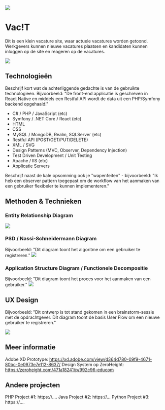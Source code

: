 <img src="assets/github/header-logo.png"/>

# Vac!T

Dit is een klein vacature site, waar actuele vacatures worden getoond. Werkgevers kunnen nieuwe vacatures plaatsen en kandidaten kunnen inloggen op de site en reageren op de vacatures.

<img src="assets/github/educom-site.png"/>

## Technologieën

Beschrijf kort wat de achterliggende gedachte is van de gebruikte technologieen. Bijvoorbeeld: "De front-end applicatie is geschreven in React Native en middels een Restful API wordt de data uit een PHP/Symfony backend opgehaald."  

* C# / PHP / JavaScript (etc)
* Symfony / .NET Core / React (etc)
* HTML
* CSS
* MySQL / MongoDB, Realm, SQLServer (etc)
* Restful API (POST/GET/PUT/DELETE)
* XML / SVG
* Design Patterns (MVC, Observer, Dependency Injection)
* Test Driven Development / Unit Testing
* Apache / IIS (etc)
* Applicatie Servers

Beschrijf naast de kale opsomming ook je "wapenfeiten" - bijvoorbeeld: "Ik heb een observer pattern toegepast om de workflow van het aanmaken van een gebruiker flexibeler te kunnen implementeren."  

## Methoden & Technieken

### Entity Relationship Diagram
<img src="assets/github/erd.png" />

### PSD / Nassi-Schneidermann Diagram 
Bijvoorbeeld: "Dit diagram toont het algoritme om een gebruiker te registreren."
<img src="assets/github/psd.png" />

### Application Structure Diagram / Functionele Decompositie
Bijvoorbeeld: "Dit diagram toont het proces voor het aanmaken van een gebruiker."
<img src="assets/github/asd.png" />

## UX Design
Bijvoorbeeld: "Dit ontwerp is tot stand gekomen in een brainstorm-sessie met de opdrachtgever. Dit diagram toont de basis User Flow om een nieuwe gebruiker te registreren."  

<img src="assets/github/ux.jpg" />

## Meer informatie

Adobe XD Prototype: https://xd.adobe.com/view/d364d780-09f9-4671-80bc-0e0973e7e112-8637/
Design System op ZeroHeight: https://zeroheight.com/471a18241/p/992c96-educom

## Andere projecten

PHP Project #1: https://....
Java Project #2: https://...
Python Project #3: https://....